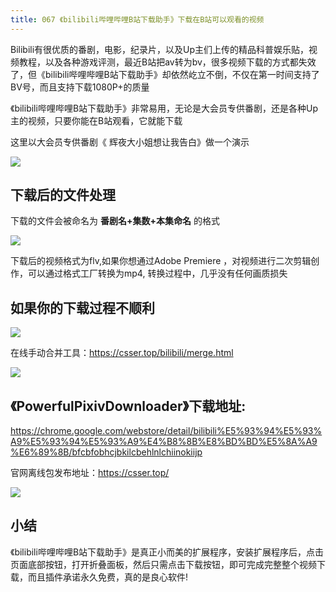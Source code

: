 ```yaml
---
title: 067 《bilibili哔哩哔哩B站下载助手》下载在B站可以观看的视频
---
```


Bilibili有很优质的番剧，电影，纪录片，以及Up主们上传的精品科普娱乐贴，视频教程，以及各种游戏评测，最近B站把av转为bv，很多视频下载的方式都失效了，但《bilibili哔哩哔哩B站下载助手》却依然屹立不倒，不仅在第一时间支持了BV号，而且支持下载1080P+的质量

《bilibili哔哩哔哩B站下载助手》非常易用，无论是大会员专供番剧，还是各种Up主的视频，只要你能在B站观看，它就能下载

这里以大会员专供番剧《 辉夜大小姐想让我告白》做一个演示

![](https://v2fy.com/asset/067_bilibili_downloder/0001.gif)


## 下载后的文件处理

下载的文件会被命名为 **番剧名+集数+本集命名**  的格式

![](https://v2fy.com/asset/067_bilibili_downloder/0002.png)

下载后的视频格式为flv,如果你想通过Adobe Premiere ，对视频进行二次剪辑创作，可以通过格式工厂转换为mp4, 转换过程中，几乎没有任何画质损失


## 如果你的下载过程不顺利

![](https://v2fy.com/asset/067_bilibili_downloder/0004.png)

在线手动合并工具：https://csser.top/bilibili/merge.html

![](https://v2fy.com/asset/067_bilibili_downloder/0005.png)


## 《PowerfulPixivDownloader》下载地址:

https://chrome.google.com/webstore/detail/bilibili%E5%93%94%E5%93%A9%E5%93%94%E5%93%A9%E4%B8%8B%E8%BD%BD%E5%8A%A9%E6%89%8B/bfcbfobhcjbkilcbehlnlchiinokiijp

官网离线包发布地址：https://csser.top/

![](https://v2fy.com/asset/067_bilibili_downloder/0006.png)

## 小结

《bilibili哔哩哔哩B站下载助手》是真正小而美的扩展程序，安装扩展程序后，点击页面底部按钮，打开折叠面板，然后只需点击下载按钮，即可完成完整整个视频下载，而且插件承诺永久免费，真的是良心软件!